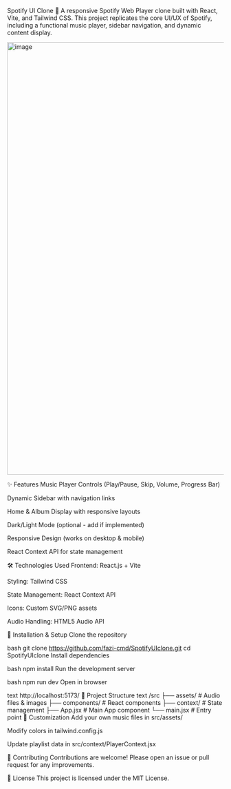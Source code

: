 Spotify UI Clone 🎵
A responsive Spotify Web Player clone built with React, Vite, and Tailwind CSS. This project replicates the core UI/UX of Spotify, including a functional music player, sidebar navigation, and dynamic content display.


<img width="1919" height="1004" alt="image" src="https://github.com/user-attachments/assets/3d4b773c-3cdd-4eec-a10c-e45f72888e03" />


✨ Features
Music Player Controls (Play/Pause, Skip, Volume, Progress Bar)

Dynamic Sidebar with navigation links

Home & Album Display with responsive layouts

Dark/Light Mode (optional - add if implemented)

Responsive Design (works on desktop & mobile)

React Context API for state management

🛠️ Technologies Used
Frontend: React.js + Vite

Styling: Tailwind CSS

State Management: React Context API

Icons: Custom SVG/PNG assets

Audio Handling: HTML5 Audio API

🚀 Installation & Setup
Clone the repository

bash
git clone https://github.com/fazi-cmd/SpotifyUIclone.git
cd SpotifyUIclone
Install dependencies

bash
npm install
Run the development server

bash
npm run dev
Open in browser

text
http://localhost:5173/
📂 Project Structure
text
/src
├── assets/          # Audio files & images
├── components/      # React components
├── context/         # State management
├── App.jsx          # Main App component
└── main.jsx         # Entry point
🔧 Customization
Add your own music files in src/assets/

Modify colors in tailwind.config.js

Update playlist data in src/context/PlayerContext.jsx

🤝 Contributing
Contributions are welcome! Please open an issue or pull request for any improvements.

📄 License
This project is licensed under the MIT License.
